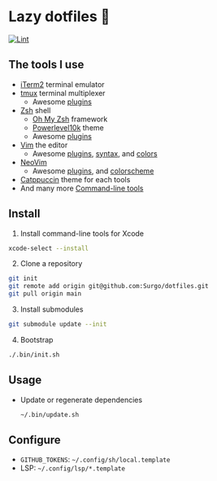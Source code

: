# Lazy dotfiles 🐾

[![Lint](https://github.com/Surgo/dotfiles/actions/workflows/lint_commit.yml/badge.svg)](https://github.com/Surgo/dotfiles/actions/workflows/lint_commit.yml)

## The tools I use

- [iTerm2](https://iterm2.com/) terminal emulator
- [tmux](https://tmux.github.io/) terminal multiplexer
  - Awesome [plugins](https://github.com/Surgo/dotfiles/tree/main/.config/tmux/plugins)
- [Zsh](https://www.zsh.org/) shell
  - [Oh My Zsh](https://ohmyz.sh/) framework
  - [Powerlevel10k](https://github.com/romkatv/powerlevel10k) theme
  - Awesome [plugins](https://github.com/Surgo/dotfiles/tree/main/.config/zsh/custom/plugins)
- [Vim](https://www.vim.org/) the editor
  - Awesome [plugins](https://github.com/Surgo/dotfiles/tree/main/.config/vim/pack/plugins/start),
    [syntax](https://github.com/Surgo/dotfiles/tree/main/.config/vim/pack/syntax/opt),
    and [colors](https://github.com/Surgo/dotfiles/tree/main/.config/vim/pack/colors/start)
- [NeoVim](https://neovim.io/)
  - Awesome [plugins](https://github.com/Surgo/dotfiles/tree/main/.config/nvim/pack/plugins/start/), and [colorscheme](https://github.com/Surgo/dotfiles/tree/main/.config/nvim/pack/colorscheme/start/)
- [Catppuccin](https://catppuccin.com/) theme for each tools
- And many more [Command-line tools](https://github.com/Surgo/dotfiles/blob/main/.Brewfile)

## Install

1. Install command-line tools for Xcode

  ```sh
  xcode-select --install
  ```

2. Clone a repository

  ```sh
  git init
  git remote add origin git@github.com:Surgo/dotfiles.git
  git pull origin main
  ```

3. Install submodules

  ```sh
  git submodule update --init
  ```

4. Bootstrap

  ```sh
  ./.bin/init.sh
  ```

## Usage

- Update or regenerate dependencies

  ```sh
  ~/.bin/update.sh
  ```

## Configure

- `GITHUB_TOKENS`: `~/.config/sh/local.template`
- LSP: `~/.config/lsp/*.template`
